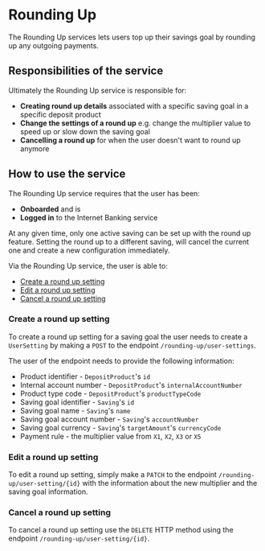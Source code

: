 # Rounding Up

The Rounding Up services lets users top up their savings goal by rounding up any outgoing payments.

## Responsibilities of the service

Ultimately the Rounding Up service is responsible for:
* **Creating round up details** associated with a specific saving goal in a specific deposit product
* **Change the settings of a round up** e.g. change the multiplier value to speed up or slow down the saving goal
* **Cancelling a round up** for when the user doesn't want to round up anymore

## How to use the service

The Rounding Up service requires that the user has been:
* **Onboarded** and is
* **Logged in** to the Internet Banking service

At any given time, only one active saving can be set up with the round up feature.
Setting the round up to a different saving, will cancel the current one and create a new configuration immediately.


Via the Rounding Up service, the user is able to:

-   [Create a round up setting](#create-a-round-up-setting)
-   [Edit a round up setting](#edit-a-round-up-setting)
-   [Cancel a round up setting](#cancel-a-round-up-setting)


### Create a round up setting

To create a round up setting for a saving goal the user needs to create a `UserSetting` by making a `POST` to the endpoint `/rounding-up/user-settings`.

The user of the endpoint needs to provide the following information:
* Product identifier - `DepositProduct`'s `id`
* Internal account number - `DepositProduct`'s `internalAccountNumber`
* Product type code - `DepositProduct`'s `productTypeCode`
* Saving goal identifier - `Saving`'s `id`
* Saving goal name - `Saving`'s `name`
* Saving goal account number - `Saving`'s `accountNumber`
* Saving goal currency - `Saving`'s `targetAmount`'s `currencyCode`
* Payment rule - the multiplier value from `X1`, `X2`, `X3` or `X5`


### Edit a round up setting

To edit a round up setting, simply make a `PATCH` to the endpoint `/rounding-up/user-setting/{id}` with the information about the new multiplier and the saving goal information.


### Cancel a round up setting

To cancel a round up setting use the `DELETE` HTTP method using the endpoint `/rounding-up/user-setting/{id}`.

